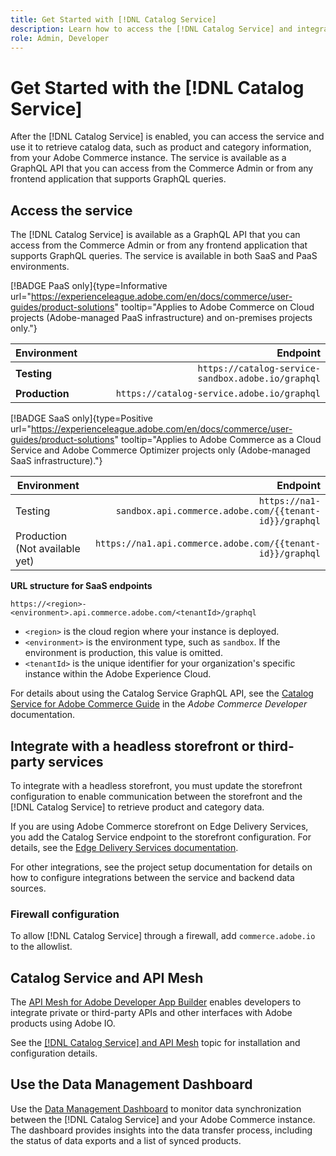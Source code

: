 ```yaml
---
title: Get Started with [!DNL Catalog Service]
description: Learn how to access the [!DNL Catalog Service] and integrate with frontend applications and third-party services.
role: Admin, Developer
---
```


# Get Started with the [!DNL Catalog Service]

After the [!DNL Catalog Service] is enabled, you can access the service and use it to retrieve catalog data, such as product and category information, from your Adobe Commerce instance. The service is available as a GraphQL API that you can access from the Commerce Admin or from any frontend application that supports GraphQL queries.

## Access the service

The [!DNL Catalog Service] is available as a GraphQL API that you can access from the Commerce Admin or from any frontend application that supports GraphQL queries. The service is available in both SaaS and PaaS environments.


[!BADGE PaaS only]{type=Informative url="https://experienceleague.adobe.com/en/docs/commerce/user-guides/product-solutions" tooltip="Applies to Adobe Commerce on Cloud projects (Adobe-managed PaaS infrastructure) and on-premises projects only."}

| Environment | Endpoint    |
|------------ | ----------: |
| **Testing**    | `https://catalog-service-sandbox.adobe.io/graphql` |
| **Production** | `https://catalog-service.adobe.io/graphql` |

[!BADGE SaaS only]{type=Positive url="https://experienceleague.adobe.com/en/docs/commerce/user-guides/product-solutions" tooltip="Applies to Adobe Commerce as a Cloud Service and Adobe Commerce Optimizer projects only (Adobe-managed SaaS infrastructure)."}

|  Environment | Endpoint |
| ------------ | --------:|
| Testing | `https://na1-sandbox.api.commerce.adobe.com/{{tenant-id}}/graphql` |
| Production (Not available yet) | `https://na1.api.commerce.adobe.com/{{tenant-id}}/graphql` |

**URL structure for SaaS endpoints**

```text
https://<region>-<environment>.api.commerce.adobe.com/<tenantId>/graphql
```

- `<region>` is the cloud region where your instance is deployed.
- `<environment>` is the environment type, such as `sandbox`. If the environment is production, this value is omitted.
- `<tenantId>` is the unique identifier for your organization's specific instance within the Adobe Experience Cloud.

For details about using the Catalog Service GraphQL API, see the [Catalog Service for Adobe Commerce Guide](https://developer.adobe.com/commerce/webapi/graphql/schema/catalog-service/) in the *Adobe Commerce Developer* documentation.


## Integrate with a headless storefront or third-party services

To integrate with a headless storefront, you must update the storefront configuration to enable communication between the storefront and the [!DNL Catalog Service] to retrieve product and category data.

If you are using Adobe Commerce storefront on Edge Delivery Services, you add the Catalog Service endpoint to the storefront configuration. For details, see the [Edge Delivery Services documentation](https://experienceleague.adobe.com/developer/commerce/storefront/setup/configuration/commerce-configuration/#storefront-configuration).

For other integrations, see the project setup documentation for details on how to configure integrations between the service and backend data sources.


### Firewall configuration

To allow [!DNL Catalog Service] through a firewall, add `commerce.adobe.io` to the allowlist.

## Catalog Service and API Mesh

The [API Mesh for Adobe Developer App Builder](https://developer.adobe.com/graphql-mesh-gateway/gateway/overview/) enables developers to integrate private or third-party APIs and other interfaces with Adobe products using Adobe IO.

See the [[!DNL Catalog Service] and API Mesh](mesh.md) topic for installation and configuration details.

## Use the Data Management Dashboard

Use the [Data Management Dashboard](https://experienceleague.adobe.com/en/docs/commerce-admin/systems/data-transfer/data-dashboard) to monitor data synchronization between the [!DNL Catalog Service] and your Adobe Commerce instance. The dashboard provides insights into the data transfer process, including the status of data exports and a list of synced products.
